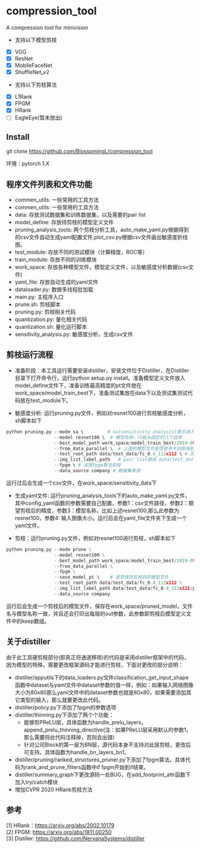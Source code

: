# compression_tool
A compression tool for minivision  
* 支持以下模型剪枝  
- [x] VGG
- [x] ResNet
- [x] MobileFaceNet
- [x] ShuffleNet_v2  
* 支持以下剪枝算法
- [x] L1Rank
- [x] FPGM
- [x] HRank
- [ ] EagleEye(暂未放出)  

## Install
git clone https://github.com/BlossomingL/compression_tool  

环境：pytorch 1.X  

## 程序文件列表和文件功能  
* commen_utils: 一些常用的工具方法  
* commen_utils: 一些常用的工具方法
* data: 存放测试数据集和训练数据集，以及需要的pair list
* model_define: 存放待剪枝的模型定义文件
* pruning_analysis_tools: 两个剪枝分析工具，auto_make_yaml.py根据得到的csv文件自动生成yaml配置文件,plot_csv.py根据csv文件画出敏感度折线图。
* test_module:  存放不同的测试模块（计算精度，ROC等）
* train_module: 存放不同的训练模块
* work_space: 存放各种模型文件，模型定义文件，以及敏感度分析数据(csv文件)
* yaml_file: 存放自动生成的yaml文件
* dataloader.py: 数据多线程批加载
* main.py: 主程序入口
* prune.sh: 剪枝脚本
* pruning.py: 剪枝相关代码
* quantization.py:  量化相关代码
* quantization.sh: 量化运行脚本
* sensitivity_analysis.py: 敏感度分析，生成csv文件

## 剪枝运行流程  
* 准备阶段：本工具运行需要安装distiller，安装文件位于Distiller，在Distiller目录下打开命令行，运行python setup.py install。准备模型定义文件放入model_define文件下，准备训练最高精度的pt文件放在work_space/model_train_best下，准备测试集放在data下以及测试集测试代码放在test_module下。

* 敏感度分析: 运行pruning.py文件，例如对resnet100进行剪枝敏感度分析，sh脚本如下

```python
python pruning.py --mode sa \         # sa(sensitivity analysis)表示进入敏感度分析模式
                  --model resnet100 \  # 模型名称，只能从固定的几个选择
                  --best_model_path work_space/model_train_best/2019-09-29-11-37_SVGArcFace-O1-b0.4s40t1.1_fc_0.4_112x112_2019-09-27-Adult-padSY-Bus_fResNet100v3cv-d512_model_iter-340000.pth \   # 训练好的模型文件
                  --from_data_parallel \  # 上面的模型文件是否是多卡训练得到
                  --test_root_path data/test_data/fc_0.4_112x112 \ # 测试集root路径
                  --img_list_label_path   # pair list路径 data/test_data/fc_0.4_112x112/pair_list/id_life_image_list_bmppair.txt \
                  --fpgm \ # 采用fpgm算法剪枝
                  --data_source company # 数据集来源
```
运行过后会生成一个csv文件，在work_space/sensitivity_data下
* 生成yaml文件: 运行pruning_analysis_tools下的auto_make_yaml.py文件，其中config_yaml函数的参数需要自己配置，参数1：csv文件路径，参数2：期望剪枝后的精度，参数3：模型名称，比如上述resnet100,那么此参数为resnet100，参数4: 输入图像大小。运行后会在yaml_file文件夹下生成一个yaml文件。

* 剪枝：运行pruning.py文件，例如对resnet100进行剪枝，sh脚本如下
```python
python pruning.py --mode prune \
                  --model resnet100 \
                  --best_model_path work_space/model_train_best/2019-09-29-11-37_SVGArcFace-O1-b0.4s40t1.1_fc_0.4_112x112_2019-09-27-Adult-padSY-Bus_fResNet100v3cv-d512_model_iter-340000.pth \
                  --from_data_parallel \
                  --fpgm \
                  --save_model_pt \    # 是否保存剪枝后的模型文件
                  --test_root_path data/test_data/fc_0.4_112x112 \
                  --img_list_label_path data/test_data/fc_0.4_112x112/pair_list/id_life_image_list_bmppair.txt \
                  --data_source company
```
运行后会生成一个剪枝后的模型文件，保存在work_space/pruned_model，文件名与模型名称一致，并且还会打印出每层的out参数，此参数即剪枝后模型定义文件中的keep数组。  

## 关于distiller  
由于此工具硬剪枝部分(即真正将通道移除)的代码是采用distiller框架中的代码，因为模型的特殊，需要更改框架源码才能进行剪枝，下面对更改的部分说明：
* distiller/apputils下的data_loaders.py文件classification_get_input_shape函数中dataset与yaml文件中dataset参数的值一样，例如：如果输入网络图像大小为80x80那么yaml文件中的dataset参数也就是80x80，如果需要添加其它类型的输入，那么就要更改此代码。
* distiller/policy.py下添加了fpgm的参数选项
* distiller/thinning.py下添加了两个个功能：
    * 能够剪PReLU层，具体函数为handle_prelu_layers，append_prelu_thinning_directive(注：如果PReLU层采用默认的参数1，那么需要将此代码注释掉，否则会出错)
    * 针对公司Block的第一层为BN层，源代码本身不支持对此层剪枝，更改后可支持。具体函数为handle_bn_layers_bn1。
* distiller/pruning/ranked_structures_pruner.py下添加了fpgm算法。具体代码为rank_and_prune_filters函数中if fpgm开始到if结束。
* distiller/summary_graph下更改源码一处BUG，在add_footprint_attr函数下加入try/catch模块
* 增加CVPR 2020 HRank剪枝方法  

## 参考
[1] HRank：https://arxiv.org/abs/2002.10179  
[2] FPGM: https://arxiv.org/abs/1811.00250  
[3] Distiller: https://github.com/NervanaSystems/distiller
